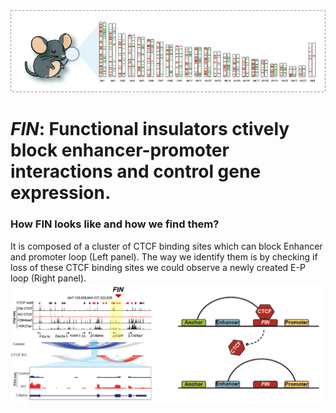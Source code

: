 
<img src="docs/source/_static/FIN.png" alt="FIN result" width="896"/>

# ***FIN***: Functional insulators ctively block enhancer-promoter interactions and control gene expression.


### How FIN looks like and how we find them? 
It is composed of a cluster of CTCF binding sites which can block Enhancer and promoter loop (Left panel). The way we identify them is by checking if loss of these CTCF binding sites we could observe a newly created E-P loop (Right panel).
<img src="docs/source/_static/fin.method.png" alt="FIN result" width="896"/>

